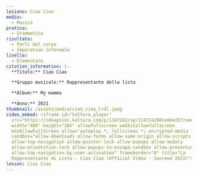 ```yaml
---
lezione: Ciao Ciao
medio:
  - Musica
pratica:
  - Grammatica
risultato:
  - Parti del corpo
  - Imperativo informale
livello:
  - Elementare
citation_information: |-
  **T﻿itolo:** Ciao Ciao

  **G﻿ruppo musicale:** Rappresentante della lista

  **A﻿lbum:** My mamma

  **A﻿nno:** 2021
thumbnail: /assets/media/ciao_ciao_lrdl.jpeg
video_embed: <iframe id="kaltura_player"
  src="https://cdnapisec.kaltura.com/p/1147242/sp/114724200/embedIframeJs/uiconf_id/9757771/partner_id/1147242?iframeembed=true&playerId=kaltura_player&entry_id=1_632ogx1v&flashvars[streamerType]=auto&amp;flashvars[localizationCode]=en&amp;flashvars[sideBarContainer.plugin]=true&amp;flashvars[sideBarContainer.position]=left&amp;flashvars[sideBarContainer.clickToClose]=true&amp;flashvars[chapters.plugin]=true&amp;flashvars[chapters.layout]=vertical&amp;flashvars[chapters.thumbnailRotator]=false&amp;flashvars[streamSelector.plugin]=true&amp;flashvars[EmbedPlayer.SpinnerTarget]=videoHolder&amp;flashvars[dualScreen.plugin]=true&amp;flashvars[Kaltura.addCrossoriginToIframe]=true&amp;&wid=1_60ako70x"
  width="400" height="285" allowfullscreen webkitallowfullscreen
  mozAllowFullScreen allow="autoplay *; fullscreen *; encrypted-media *"
  sandbox="allow-downloads allow-forms allow-same-origin allow-scripts
  allow-top-navigation allow-pointer-lock allow-popups allow-modals
  allow-orientation-lock allow-popups-to-escape-sandbox allow-presentation
  allow-top-navigation-by-user-activation" frameborder="0" title="La
  Rappresentante di Lista - Ciao Ciao (Official Video - Sanremo 2022)"></iframe>
lesson: Ciao Ciao
---
```

